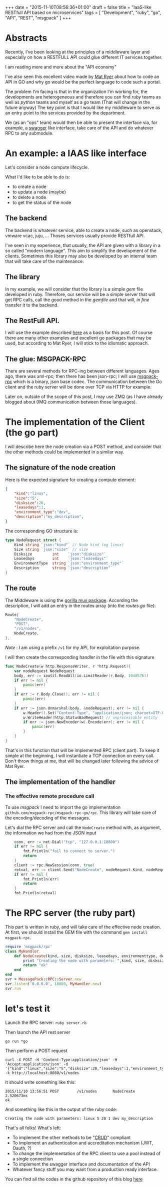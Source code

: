 +++
date = "2015-11-10T08:56:36+01:00"
draft = false
title = "IaaS-like RESTfull API based on microservices"
tags = [
    "Development",
    "ruby",
    "go",
    "API",
    "REST",
    "msgpack"
]
+++

# Abstracts

Recently, I've been looking at the principles of a middleware layer and especially on how a RESTFULL API could glue different IT services together.

I am reading more and more about the "API economy"

I've also seen this excellent video made by [Mat Ryer](https://www.youtube.com/watch?v=tIm8UkSf6RA&list=PLDWZ5uzn69ezRJYeWxYNRMYebvf8DerHd) about how to code an API in GO and why go would be the perfect language to code such a portal.

The problem I'm facing is that in the organization I'm working for, the developments are heterogeneous and therefore you can find *ruby* teams as well as *python* teams and myself as a *go* team (That will change in the future anyway)
The key point is that I would like my middleware to serve as an entry point to the services provided by the department.

We (as an "ops" team) would then be able to present the interface via, for example, a [swagger](http://swagger.io) like interface, take care of the API and do whatever RPC to any submodule.

# An example: a IAAS like interface

Let's consider a node compute lifecycle.

What I'd like to be able to do is:

* to create a node
* to update a node (maybe)
* to delete a node
* to get the status of the node

## The backend

The backend is whatever service, able to create a node, such as openstack, vmware vcac, juju, ... 
Thoses services usually provide RESTfull API.

I've seen in my experience, that usually, the API are given with a library in a so called "modern language". 
This aim to simplify the development of the clients.
Sometimes this library may also be developed by an internal team that will take care of the maintenance.

## The library

In my example, we will consider that the library is a simple _gem_ file developed in ruby. 
Therefore, our service will be a simple server that will get RPC calls, call the good method in the _gemfile_ 
and that will, _in fine_ transfer it to the backend.

## The RestFull API.

I will use the example described [here](http://thenewstack.io/make-a-restful-json-api-go/) as a basis for this post.
Of course there are many other examples and excellent go packages that may be used, but according to Mat Ryer, I will stick to the idiomatic approach.

## The glue: MSGPACK-RPC

There are several methods for RPC-ing between different languages. Ages ago, there was xml-rpc; then there has been json-rpc; 
I will use [msgpack-rpc](https://github.com/msgpack-rpc/msgpack-rpc) which is a binary, json base codec.
The communication between the Go client and the ruby server will be done over TCP via HTTP for example.

Later on, outside of the scope of this post, I may use ZMQ (as I have already blogged about 0MQ communication between those languages).

# The implementation of the Client (the go part)

I will describe here the node creation via a POST method, and consider that the other methods could be implemented in a similar way.

## The signature of the node creation

Here is the expected signature for creating a compute element:

```json
{
    "kind":"linux",
    "size":"S",
    "disksize":20,
    "leasedays":1,
    "environment_type":"dev",
    "description":"my_description",
}
```

The corresponding GO structure is:

```go
type NodeRequest struct {
    Kind string `json:"kind"` // Node kind (eg linux)
    Size string `json:"size"` // size
    Disksize         int    `json:"disksize"`
    Leasedays        int    `json:"leasedays"`
    EnvironmentType  string `json:"environment_type"`
    Description      string `json:"description"`
}
```

## The route

The Middleware is using the [gorilla mux package](http://www.gorillatoolkit.org/pkg/mux). 
According the description, I will add an entry in the routes array (into the _routes.go_ file):

```go
Route{
    "NodeCreate",
    "POST",
    "/v1/nodes",
    NodeCreate,
},
```

*Note* : I am using a prefix `/v1` for my API, for exploitation purpose.

I will then create the corresponding handler in the file with this signature

```go
func NodeCreate(w http.ResponseWriter, r *http.Request){
    var nodeRequest NodeRequest
    body, err := ioutil.ReadAll(io.LimitReader(r.Body, 1048576))
    if err != nil {
        panic(err)
    }
    if err := r.Body.Close(); err != nil {
        panic(err)
    }
    if err := json.Unmarshal(body, &nodeRequest); err != nil {
        w.Header().Set("Content-Type", "application/json; charset=UTF-8")
        w.WriteHeader(http.StatusBadRequest) // unprocessable entity
        if err := json.NewEncoder(w).Encode(err); err != nil {
            panic(err)
        }
    }    
}
```

That's in this function that will be implemented RPC (client part). To keep it simple at the beginning, 
I will instantiate a TCP connection on every call.
Don't throw things at me, that will be changed later following the advice of Mat Ryer.

## The implementation of the handler

### The effective remote procedure call

To use _msgpack_ I need to import the go implementation `github.com/msgpack-rpc/msgpack-rpc-go/rpc`.
This library will take care of the encoding/decoding of the messages.

Let's dial the RPC server and call the `NodeCreate` method with, as argument, the information we had from the JSON input

```go
    conn, err := net.Dial("tcp", "127.0.0.1:18800")
    if err != nil {
        fmt.Println("fail to connect to server.")
        return
    }
    client := rpc.NewSession(conn, true)
    retval, err := client.Send("NodeCreate", nodeRequest.Kind, nodeRequest.Size, nodeRequest.Disksize, nodeRequest.Leasedays, nodeRequest.EnvironmentType, nodeRequest.Description)
    if err != nil {
        fmt.Println(err)
        return
    }
    fmt.Println(retval)
```
# The RPC server (the ruby part)

This part is written in ruby, and will take care of the effective node creation.
At first, we should install the GEM file with the command `gem install msgpack-rpc`.

```ruby
require 'msgpack/rpc'
class MyHandler
    def NodeCreate(kind, size, disksize, leasedays, environmenttype, description) 
        print "Creating the node with parameters: ",kind, size, disksize, leasedays, environmenttype, description
        return "ok"
    end
end
svr = MessagePack::RPC::Server.new
svr.listen('0.0.0.0', 18800, MyHandler.new)
svr.run
```

# let's test it

Launch the RPC server:
`ruby server.rb`

Then launch the API rest server

`go run *go`

Then perform a POST request

```shell
curl -X POST -H 'Content-Type:application/json' -H 'Accept:application/json' -d '{"kind":"linux","size":"S","disksize":20,"leasedays":1,"environment_type":"dev","description":"my_description"}' -k http://localhost:8080/v1/nodes
```

It should write something like this: 
```
2015/11/10 13:56:51 POST        /v1/nodes       NodeCreate      2.520673ms
ok
```

And something like this in the output of the ruby code:
```
Creating the node with parameters: linux S 20 1 dev my_description
```

That's all folks! What's left:

* To implement the other methods to be "[CRUD](https://en.wikipedia.org/wiki/Create,_read,_update_and_delete)" compliant
* To implement an authentication and accreditation mechanism (JWT, Oauth, ?)
* To change the implementation of the RPC client to use a pool instead of a single connection
* To implement the swagger interface and documentation of the API
* Whatever fancy stuff you may want from a production ready interface.

You can find all the codes in the github repository of this blog [here](https://github.com/owulveryck/blog/examples/simple_iaas)

